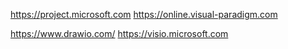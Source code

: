 https://project.microsoft.com
https://online.visual-paradigm.com

https://www.drawio.com/
https://visio.microsoft.com